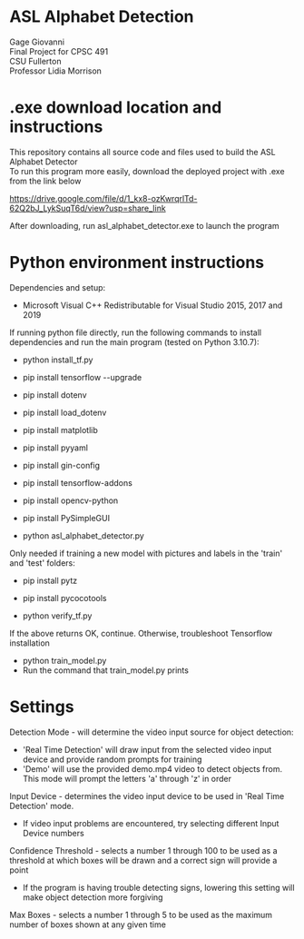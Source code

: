 # ASL Alphabet Detection

Gage Giovanni  
Final Project for CPSC 491  
CSU Fullerton  
Professor Lidia Morrison  

# .exe download location and instructions
This repository contains all source code and files used to build the ASL Alphabet Detector  
To run this program more easily, download the deployed project with .exe from the link below

https://drive.google.com/file/d/1_kx8-ozKwrqrlTd-62Q2bJ_LykSuqT6d/view?usp=share_link

After downloading, run asl_alphabet_detector.exe to launch the program

# Python environment instructions
Dependencies and setup:

- Microsoft Visual C++ Redistributable for Visual Studio 2015, 2017 and 2019

If running python file directly, run the following commands to install dependencies and run the main program (tested on Python 3.10.7):

- python install_tf.py

- pip install tensorflow --upgrade
- pip install dotenv
- pip install load_dotenv
- pip install matplotlib
- pip install pyyaml
- pip install gin-config
- pip install tensorflow-addons
- pip install opencv-python
- pip install PySimpleGUI

- python asl_alphabet_detector.py

Only needed if training a new model with pictures and labels in the 'train' and 'test' folders:

- pip install pytz
- pip install pycocotools

- python verify_tf.py

If the above returns OK, continue. Otherwise, troubleshoot Tensorflow installation

- python train_model.py
- Run the command that train_model.py prints


# Settings

Detection Mode - will determine the video input source for object detection:
- 'Real Time Detection' will draw input from the selected video input device and provide random prompts for training
- 'Demo' will use the provided demo.mp4 video to detect objects from. This mode will prompt the letters 'a' through 'z' in order

Input Device - determines the video input device to be used in 'Real Time Detection' mode.
- If video input problems are encountered, try selecting different Input Device numbers

Confidence Threshold - selects a number 1 through 100 to be used as a threshold at which boxes will be drawn and a correct sign will provide a point
- If the program is having trouble detecting signs, lowering this setting will make object detection more forgiving

Max Boxes - selects a number 1 through 5 to be used as the maximum number of boxes shown at any given time
